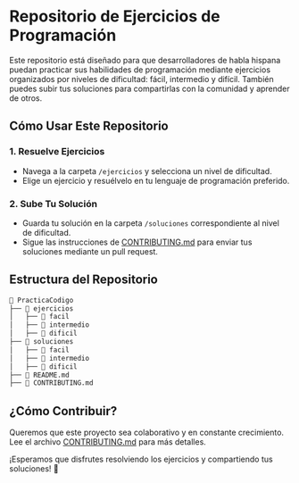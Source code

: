# Repositorio de Ejercicios de Programación

Este repositorio está diseñado para que desarrolladores de habla hispana puedan practicar sus habilidades de programación mediante ejercicios organizados por niveles de dificultad: fácil, intermedio y difícil. También puedes subir tus soluciones para compartirlas con la comunidad y aprender de otros.

## Cómo Usar Este Repositorio

### 1. Resuelve Ejercicios
- Navega a la carpeta `/ejercicios` y selecciona un nivel de dificultad.
- Elige un ejercicio y resuélvelo en tu lenguaje de programación preferido.

### 2. Sube Tu Solución
- Guarda tu solución en la carpeta `/soluciones` correspondiente al nivel de dificultad.
- Sigue las instrucciones de [CONTRIBUTING.md](CONTRIBUTING.md) para enviar tus soluciones mediante un pull request.

## Estructura del Repositorio

```bash
📂 PracticaCodigo
├── 📂 ejercicios
│   ├── 📂 facil
│   ├── 📂 intermedio
│   ├── 📂 dificil
├── 📂 soluciones
│   ├── 📂 facil
│   ├── 📂 intermedio
│   ├── 📂 dificil
├── 📜 README.md
├── 📜 CONTRIBUTING.md
```

## ¿Cómo Contribuir?

Queremos que este proyecto sea colaborativo y en constante crecimiento. Lee el archivo [CONTRIBUTING.md](CONTRIBUTING.md) para más detalles.

¡Esperamos que disfrutes resolviendo los ejercicios y compartiendo tus soluciones! 🚀
